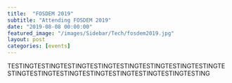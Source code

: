 ```yaml
---
title:  "FOSDEM 2019"
subtitle: "Attending FOSDEM 2019"
date: "2019-08-08 00:00:00"
featured_image: "/images/Sidebar/Tech/fosdem2019.jpg"
layout: post
categories: [events]
---
```


TESTINGTESTINGTESTINGTESTINGTESTINGTESTINGTESTINGTESTINGTESTINGTESTINGTESTINGTESTINGTESTINGTESTINGTESTINGTESTING
